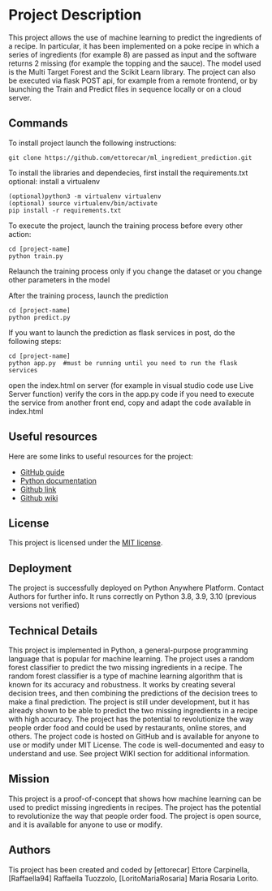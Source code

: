 # Project Description
This project allows the use of machine learning to predict the ingredients of a recipe. In particular, it has been implemented on a poke recipe in which a series of ingredients (for example 8) are passed as input and the software returns 2 missing (for example the topping and the sauce).
The model used is the Multi Target Forest and the Scikit Learn library.
The project can also be executed via flask POST api, for example from a remote frontend, or by launching the Train and Predict files in sequence locally or on a cloud server.

## Commands

To install project launch the following instructions:

```
git clone https://github.com/ettorecar/ml_ingredient_prediction.git
```


To install the libraries and dependecies, first install the requirements.txt 
optional: install a virtualenv
```
(optional)python3 -m virtualenv virtualenv
(optional) source virtualenv/bin/activate
pip install -r requirements.txt
```

To execute the project, launch the training process before every other action:
```
cd [project-name]
python train.py
```
Relaunch the training process only if you change the dataset or you change other parameters in the model

After the training process, launch the prediction 
```
cd [project-name]
python predict.py
```
If you want to launch the prediction as flask services in post, do the following steps:
```
cd [project-name]
python app.py  #must be running until you need to run the flask services
```
open the index.html on server (for example in visual studio code use Live Server function)
verify the cors in the app.py code
if you need to execute the service from another front end, copy and adapt the code available in index.html

## Useful resources
Here are some links to useful resources for the project:

* [GitHub guide](https://guides.github.com/)
* [Python documentation](https://docs.python.org/3/)
* [Github link](https://github.com/ettorecar/ml_ingredient_prediction)
* [Github wiki](https://github.com/ettorecar/ml_ingredient_prediction/wiki)

## License
This project is licensed under the [MIT license](LICENSE.md).

## Deployment
The project is successfully deployed on Python Anywhere Platform. Contact Authors for further info.
It runs correctly on Python 3.8, 3.9, 3.10 (previous versions not verified)

## Technical Details
This project is implemented in Python, a general-purpose programming language that is popular for machine learning. The project uses a random forest classifier to predict the two missing ingredients in a recipe. The random forest classifier is a type of machine learning algorithm that is known for its accuracy and robustness. It works by creating several decision trees, and then combining the predictions of the decision trees to make a final prediction.
The project is still under development, but it has already shown to be able to predict the two missing ingredients in a recipe with high accuracy. The project has the potential to revolutionize the way people order food and could be used by restaurants, online stores, and others.
The project code is hosted on GitHub and is available for anyone to use or modify under MIT License. The code is well-documented and easy to understand and use.
See project WIKI  section for additional information.
## Mission
This project is a proof-of-concept that shows how machine learning can be used to predict missing ingredients in recipes. The project has the potential to revolutionize the way that people order food. The project is open source, and it is available for anyone to use or modify.

## Authors

Tis project has been created and coded by [ettorecar] Ettore Carpinella, [Raffaella94] Raffaella Tuozzolo, [LoritoMariaRosaria] Maria Rosaria Lorito.

